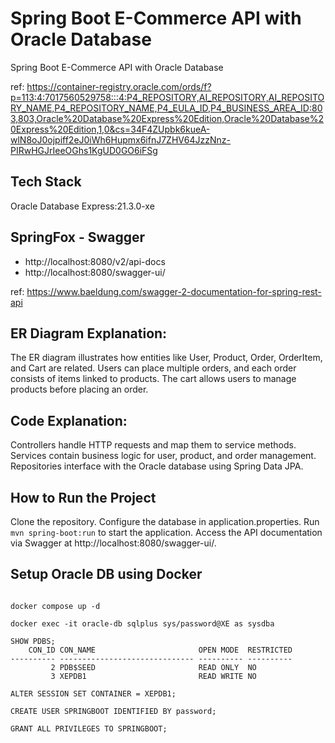 # Spring Boot E-Commerce API with Oracle Database

Spring Boot E-Commerce API with Oracle Database

ref: https://container-registry.oracle.com/ords/f?p=113:4:7017560529758:::4:P4_REPOSITORY,AI_REPOSITORY,AI_REPOSITORY_NAME,P4_REPOSITORY_NAME,P4_EULA_ID,P4_BUSINESS_AREA_ID:803,803,Oracle%20Database%20Express%20Edition,Oracle%20Database%20Express%20Edition,1,0&cs=34F4ZUpbk6kueA-wlN8oJ0ojpiff2eJ0iWh6Hupmx6ifnJ7ZHV64JzzNnz-PIRwHGJrIeeOGhs1KgUD0GO6iFSg

## Tech Stack

Oracle Database Express:21.3.0-xe

## SpringFox - Swagger

- http://localhost:8080/v2/api-docs
- http://localhost:8080/swagger-ui/

ref: https://www.baeldung.com/swagger-2-documentation-for-spring-rest-api

## ER Diagram Explanation:

The ER diagram illustrates how entities like User, Product, Order, OrderItem, and Cart are related. Users can place multiple orders, and each order consists of items linked to products. The cart allows users to manage products before placing an order.

## Code Explanation:

Controllers handle HTTP requests and map them to service methods.
Services contain business logic for user, product, and order management.
Repositories interface with the Oracle database using Spring Data JPA.

## How to Run the Project

Clone the repository.
Configure the database in application.properties.
Run `mvn spring-boot:run` to start the application.
Access the API documentation via Swagger at http://localhost:8080/swagger-ui/.

## Setup Oracle DB using Docker

```shell

docker compose up -d

docker exec -it oracle-db sqlplus sys/password@XE as sysdba

SHOW PDBS;
    CON_ID CON_NAME                       OPEN MODE  RESTRICTED
---------- ------------------------------ ---------- ----------
         2 PDB$SEED                       READ ONLY  NO
         3 XEPDB1                         READ WRITE NO

ALTER SESSION SET CONTAINER = XEPDB1;

CREATE USER SPRINGBOOT IDENTIFIED BY password;

GRANT ALL PRIVILEGES TO SPRINGBOOT;
```

